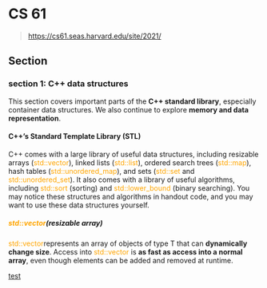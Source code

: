 # CS 61

> https://cs61.seas.harvard.edu/site/2021/

## 



## Section

### section 1: C++ data structures

This section covers important parts of the **C++ standard library**, especially container data structures. We also continue to explore **memory and data representation**.

#### C++’s Standard Template Library (STL)
C++ comes with a large library of useful data structures, including resizable arrays (<font color='orange'>std::vector</font>), linked lists (<font color='orange'>std::list</font>), ordered search trees (<font color='orange'>std::map</font>), hash tables (<font color='orange'>std::unordered_map</font>), and sets (<font color='orange'>std::set</font> and <font color='orange'>std::unordered_set</font>). It also comes with a library of useful algorithms, including <font color='orange'>std::sort</font> (sorting) and <font color='orange'>std::lower_bound</font> (binary searching). You may notice these structures and algorithms in handout code, and you may want to use these data structures yourself.

##### <font color='orange'>std::vector</font>(resizable array)
<font color='orange'>std::vector<T></font>represents an array of objects of type T that can **dynamically change size**. Access into <font color='orange'>std::vector</font> is **as fast as access into a normal array**, even though elements can be added and removed at runtime.

[test](cs61/cs61-sections/s01/vector1.cc)